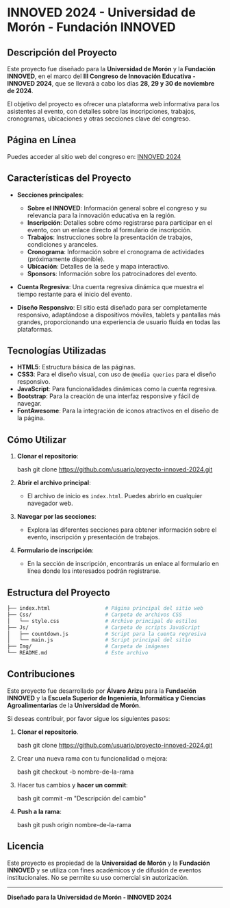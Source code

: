 # INNOVED 2024 - Universidad de Morón - Fundación INNOVED

## Descripción del Proyecto

Este proyecto fue diseñado para la **Universidad de Morón** y la **Fundación INNOVED**, en el marco del **III Congreso de Innovación Educativa - INNOVED 2024**, que se llevará a cabo los días **28, 29 y 30 de noviembre de 2024**.

El objetivo del proyecto es ofrecer una plataforma web informativa para los asistentes al evento, con detalles sobre las inscripciones, trabajos, cronogramas, ubicaciones y otras secciones clave del congreso.

## Página en Línea

Puedes acceder al sitio web del congreso en: [INNOVED 2024](https://innoved2024.unimoron.edu.ar/)

## Características del Proyecto

- **Secciones principales**:
  - **Sobre el INNOVED**: Información general sobre el congreso y su relevancia para la innovación educativa en la región.
  - **Inscripción**: Detalles sobre cómo registrarse para participar en el evento, con un enlace directo al formulario de inscripción.
  - **Trabajos**: Instrucciones sobre la presentación de trabajos, condiciones y aranceles.
  - **Cronograma**: Información sobre el cronograma de actividades (próximamente disponible).
  - **Ubicación**: Detalles de la sede y mapa interactivo.
  - **Sponsors**: Información sobre los patrocinadores del evento.

- **Cuenta Regresiva**: Una cuenta regresiva dinámica que muestra el tiempo restante para el inicio del evento.

- **Diseño Responsivo**: El sitio está diseñado para ser completamente responsivo, adaptándose a dispositivos móviles, tablets y pantallas más grandes, proporcionando una experiencia de usuario fluida en todas las plataformas.

## Tecnologías Utilizadas

- **HTML5**: Estructura básica de las páginas.
- **CSS3**: Para el diseño visual, con uso de `@media queries` para el diseño responsivo.
- **JavaScript**: Para funcionalidades dinámicas como la cuenta regresiva.
- **Bootstrap**: Para la creación de una interfaz responsive y fácil de navegar.
- **FontAwesome**: Para la integración de iconos atractivos en el diseño de la página.

## Cómo Utilizar

1. **Clonar el repositorio**:

    bash
    git clone https://github.com/usuario/proyecto-innoved-2024.git

2. **Abrir el archivo principal**:
   - El archivo de inicio es `index.html`. Puedes abrirlo en cualquier navegador web.

3. **Navegar por las secciones**:
   - Explora las diferentes secciones para obtener información sobre el evento, inscripción y presentación de trabajos.

4. **Formulario de inscripción**:
   - En la sección de inscripción, encontrarás un enlace al formulario en línea donde los interesados podrán registrarse.

## Estructura del Proyecto

```bash
├── index.html                  # Página principal del sitio web
├── Css/                        # Carpeta de archivos CSS
│   └── style.css               # Archivo principal de estilos
├── Js/                         # Carpeta de scripts JavaScript
│   ├── countdown.js            # Script para la cuenta regresiva
│   └── main.js                 # Script principal del sitio
├── Img/                        # Carpeta de imágenes
└── README.md                   # Este archivo
```

## Contribuciones

Este proyecto fue desarrollado por **Álvaro Arizu** para la **Fundación INNOVED** y la **Escuela Superior de Ingeniería, Informática y Ciencias Agroalimentarias** de la **Universidad de Morón**.

Si deseas contribuir, por favor sigue los siguientes pasos:

1. **Clonar el repositorio**.

    bash
    git clone https://github.com/usuario/proyecto-innoved-2024.git

2. Crear una nueva rama con tu funcionalidad o mejora:

    bash
    git checkout -b nombre-de-la-rama

3. Hacer tus cambios y **hacer un commit**:

    bash
    git commit -m "Descripción del cambio"

4. **Push a la rama**:

    bash
    git push origin nombre-de-la-rama

## Licencia

Este proyecto es propiedad de la **Universidad de Morón** y la **Fundación INNOVED** y se utiliza con fines académicos y de difusión de eventos institucionales. No se permite su uso comercial sin autorización.

---

**Diseñado para la Universidad de Morón - INNOVED 2024**
